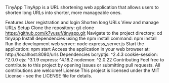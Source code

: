 TinyApp
TinyApp is a URL shortening web application that allows users to shorten long URLs into shorter, more manageable ones.

Features
User registration and login
Shorten long URLs
View and manage URLs
Setup
Clone the repository: git clone https://github.com/k7yusuf/tinyapp.git
Navigate to the project directory: cd tinyapp
Install dependencies using the npm install command: npm install
Run the development web server: node express_server.js
Start the application: npm start
Access the application in your web browser at: http://localhost:8080/urls
Dependencies
bcryptjs: ^2.4.3
cookie-session: ^2.0.0
ejs: ^3.1.9
express: ^4.18.2
nodemon: ^2.0.22
Contributing
Feel free to contribute to this project by opening issues or submitting pull requests. All contributions are welcome!
License
This project is licensed under the MIT License - see the LICENSE file for details.

